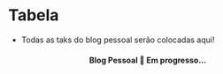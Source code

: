 Tabela
=================
<!--ts-->
   - Todas as taks do blog pessoal serão colocadas aqui!  
<!--te-->

<h4 align="center"> 
	    Blog Pessoal 🚀 Em progresso... 
</h4>
